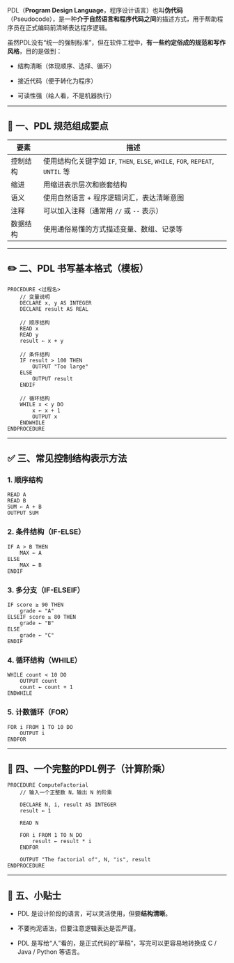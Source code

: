 PDL（**Program Design Language**，程序设计语言）也叫**伪代码**（Pseudocode），是一种**介于自然语言和程序代码之间**的描述方式，用于帮助程序员在正式编码前清晰表达程序逻辑。

虽然PDL没有“统一的强制标准”，但在软件工程中，**有一些约定俗成的规范和写作风格**，目的是做到：

- 结构清晰（体现顺序、选择、循环）
    
- 接近代码（便于转化为程序）
    
- 可读性强（给人看，不是机器执行）
    

---

## 🧩 一、PDL 规范组成要点

|要素|描述|
|---|---|
|控制结构|使用结构化关键字如 `IF`, `THEN`, `ELSE`, `WHILE`, `FOR`, `REPEAT`, `UNTIL` 等|
|缩进|用缩进表示层次和嵌套结构|
|语义|使用自然语言 + 程序逻辑词汇，表达清晰意图|
|注释|可以加入注释（通常用 `//` 或 `--` 表示）|
|数据结构|使用通俗易懂的方式描述变量、数组、记录等|

---

## ✏️ 二、PDL 书写基本格式（模板）

```plaintext
PROCEDURE <过程名>
    // 变量说明
    DECLARE x, y AS INTEGER
    DECLARE result AS REAL

    // 顺序结构
    READ x
    READ y
    result ← x + y

    // 条件结构
    IF result > 100 THEN
        OUTPUT "Too large"
    ELSE
        OUTPUT result
    ENDIF

    // 循环结构
    WHILE x < y DO
        x ← x + 1
        OUTPUT x
    ENDWHILE
ENDPROCEDURE
```

---

## ✅ 三、常见控制结构表示方法

### 1. 顺序结构

```plaintext
READ A
READ B
SUM ← A + B
OUTPUT SUM
```

### 2. 条件结构（IF-ELSE）

```plaintext
IF A > B THEN
    MAX ← A
ELSE
    MAX ← B
ENDIF
```

### 3. 多分支（IF-ELSEIF）

```plaintext
IF score ≥ 90 THEN
    grade ← "A"
ELSEIF score ≥ 80 THEN
    grade ← "B"
ELSE
    grade ← "C"
ENDIF
```

### 4. 循环结构（WHILE）

```plaintext
WHILE count < 10 DO
    OUTPUT count
    count ← count + 1
ENDWHILE
```

### 5. 计数循环（FOR）

```plaintext
FOR i FROM 1 TO 10 DO
    OUTPUT i
ENDFOR
```

---

## 🧪 四、一个完整的PDL例子（计算阶乘）

```plaintext
PROCEDURE ComputeFactorial
    // 输入一个正整数 N，输出 N 的阶乘

    DECLARE N, i, result AS INTEGER
    result ← 1

    READ N

    FOR i FROM 1 TO N DO
        result ← result * i
    ENDFOR

    OUTPUT "The factorial of", N, "is", result
ENDPROCEDURE
```

---

## 🧠 五、小贴士

- PDL 是设计阶段的语言，可以灵活使用，但要**结构清晰**。
    
- 不要拘泥语法，但要注意逻辑表达是否严谨。
    
- PDL 是写给“人”看的，是正式代码的“草稿”，写完可以更容易地转换成 C / Java / Python 等语言。
    